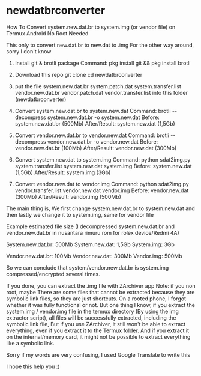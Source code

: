 # newdatbrconverter
How To Convert system.new.dat.br to system.img (or vendor file) on Termux Android No Root Needed

This only to convert new.dat.br to new.dat to .img
For the other way around, sorry I don't know

1. Install git & brotli package
   Command: pkg install git && pkg install brotli

2. Download this repo
   git clone cd newdatbrconverter

3. put the file
   system.new.dat.br
   system.patch.dat
   system.transfer.list
   vendor.new.dat.br
   vendor.patch.dat
   vendor.transfer.list
   into this folder (newdatbrconverter)

4. Convert system.new.dat.br to system.new.dat
Command: brotli --decompress system.new.dat.br -o system.new.dat
Before: system.new.dat.br (500Mb)
After/Result: system.new.dat (1,5Gb)

5. Convert vendor.new.dat.br to vendor.new.dat
Command: brotli --decompress vendor.new.dat.br -o vendor.new.dat
Before: vendor.new.dat.br (100Mb)
After/Result: vendor.new.dat (300Mb)

6. Convert system.new.dat to system.img
Command: python sdat2img.py system.transfer.list system.new.dat system.img
Before: system.new.dat (1,5Gb)
After/Result: system.img (3Gb)

7. Convert vendor.new.dat to vendor.img
Command: python sdat2img.py vendor.transfer.list vendor.new.dat vendor.img
Before: vendor.new.dat (300Mb)
After/Result: vendor.img (500Mb)

The main thing is, We first change system.new.dat.br to system.new.dat and then lastly we change it to system.img, same for vendor file

Example estimated file size (I decompressed system.new.dat.br and vendor.new.dat.br in nusantara rimuru rom for rolex device/Redmi 4A)

System.new.dat.br: 500Mb
System.new.dat: 1,5Gb
System.img: 3Gb

Vendor.new.dat.br: 100Mb
Vendor.new.dat: 300Mb
Vendor.img: 500Mb

So we can conclude that system/vendor.new.dat.br is system.img compressed/encrypted several times.

If you done, you can extract the .img file with ZArchiver app
Note: if you non root, maybe There are some files that cannot be extracted because they are symbolic link files, so they are just shortcuts. On a rooted phone, I forgot whether it was fully functional or not.
But one thing I know, if you extract the system.img / vendor.img file in the termux directory (By using the img extractor script), all files will be successfully extracted, including the symbolic link file, But if you use ZArchiver, it still won't be able to extract everything, even if you extract it to the Termux folder.
And if you extract it on the internal/memory card, it might not be possible to extract everything like a symbolic link.

Sorry if my words are very confusing, I used Google Translate to write this

I hope this help you :)
